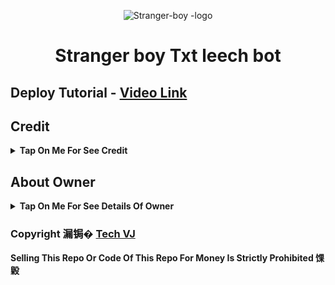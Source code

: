 <p align="center">
  <img src"https://envs.sh/CQ8.jpg" alt="Stranger-boy -logo">
</p>
<h1 align="center">
  Stranger boy Txt leech bot
</h1>

## Deploy Tutorial - [Video Link](https://youtu.be/l1u3C_F79QE)

## Credit

<b><details><summary>Tap On Me For See Credit</summary>

馃挐 Credit Goes To [Tech VJ](https://telegram.me/Kingvj01) So Don't Forgot To Give Credit

馃挅 And Thank You So Much To All Who Help In This Journey 馃挄

Copyright 漏锔� [Tech VJ](https://telegram.me/Kingvj01)

</b>
</details>

## About Owner 

<b><details><summary>Tap On Me For See Details Of Owner</summary>

- YouTube Channel : [Tech VJ](https://youtube.com/@Tech_VJ)
- Telegram Channel : [VJ Botz](https://telegram.me/VJ_Botz)
- Contact Link : [King VJ](https://telegram.me/Kingvj01)
- Instagram Id Link : [Tech VJ](https://instagram.com/tech.vj)

</b>
</details>


### Copyright 漏锔� [Tech VJ](https://youtube.com/@Tech_VJ)

<b>Selling This Repo Or Code Of This Repo For Money Is Strictly Prohibited 馃毇</b>

